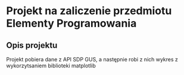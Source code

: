 # Projekt na zaliczenie przedmiotu Elementy Programowania

## Opis projektu

Projekt pobiera dane z API SDP GUS, a następnie robi z nich wykres z wykorzytsaniem biblioteki matplotlib
